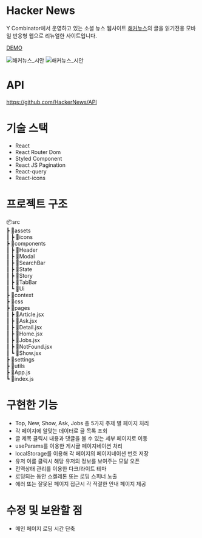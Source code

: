 # Hacker News
Y Combinator에서 운영하고 있는 소셜 뉴스 웹사이트 [해커뉴스](https://news.ycombinator.com/ask)의 글을 읽기전용 모바일 반응형 웹으로 리뉴얼한 사이트입니다.

[DEMO](https://hacker-news-014ee.vercel.app/)

![해커뉴스_시안](https://user-images.githubusercontent.com/54103723/190094368-4ae9a612-bfa2-4da3-a03a-e726a36935d9.jpg)
![해커뉴스_시안](https://user-images.githubusercontent.com/54103723/190094396-a2786da4-c0fc-4198-a447-0d0bff1a2f53.jpg)

# API
https://github.com/HackerNews/API

# 기술 스택
- React
- React Router Dom
- Styled Component
- React JS Pagination
- React-query
- React-icons

# 프로젝트 구조
📦src  
 ┣ 📂assets  
 ┃ ┣ 📂icons  
 ┣ 📂components  
 ┃ ┣ 📂Header  
 ┃ ┣ 📂Modal  
 ┃ ┣ 📂SearchBar  
 ┃ ┣ 📂State   
 ┃ ┣ 📂Story   
 ┃ ┣ 📂TabBar  
 ┃ ┗ 📂Ui   
 ┣ 📂context  
 ┣ 📂css   
 ┣ 📂pages  
 ┃ ┣ 📜Article.jsx  
 ┃ ┣ 📜Ask.jsx   
 ┃ ┣ 📜Detail.jsx  
 ┃ ┣ 📜Home.jsx  
 ┃ ┣ 📜Jobs.jsx  
 ┃ ┣ 📜NotFound.jsx  
 ┃ ┗ 📜Show.jsx  
 ┣ 📂settings    
 ┣ 📂utils  
 ┣ 📜App.js  
 ┗ 📜index.js  

# 구현한 기능
- Top, New, Show, Ask, Jobs 총 5가지 주제 별 페이지 처리
- 각 페이지에 알맞는 데이터로 글 목록 조회
- 글 제목 클릭시 내용과 댓글을 볼 수 있는 세부 페이지로 이동
- useParams를 이용한 게시글 페이지네이션 처리
- localStorage를 이용해 각 페이지의 페이지네이션 번호 저장
- 유저 이름 클릭시 해당 유저의 정보를 보여주는 모달 오픈
- 전역상태 관리를 이용한 다크/라이트 테마
- 로딩되는 동안 스켈레톤 또는 로딩 스피너 노출
- 에러 또는 잘못된 페이지 접근시 각 적절한 안내 페이지 제공

# 수정 및 보완할 점
- 메인 페이지 로딩 시간 단축
